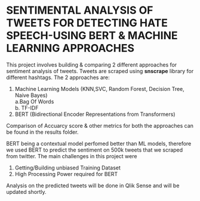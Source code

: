 # SENTIMENTAL ANALYSIS OF TWEETS FOR DETECTING HATE SPEECH-USING BERT & MACHINE LEARNING APPROACHES
This project involves building & comparing 2 different approaches for sentiment analysis of tweets. Tweets are scraped using **snscrape** library for different hashtags.
The 2 approaches are:
1. Machine Learning Models (KNN,SVC, Random Forest, Decision Tree, Naive Bayes)</br>
    a.Bag Of Words</br>
    b. TF-IDF </br>
2. BERT (Bidirectional Encoder Representations from Transformers)

Comparison of Accuarcy score & other metrics for both the approaches can be found in the results folder. 

BERT being a contextual model perfomed better than ML models, therefore we used BERT to predict the sentiment on 500k tweets that we scraped from twitter.
The main challenges in this project were
1. Getting/Building unbiased Training Dataset
2. High Processing Power required for BERT

Analysis on the predicted tweets will be done in Qlik Sense and will be updated shortly.
